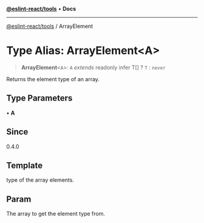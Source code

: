 [**@eslint-react/tools**](../README.md) • **Docs**

***

[@eslint-react/tools](../README.md) / ArrayElement

# Type Alias: ArrayElement\<A\>

> **ArrayElement**\<`A`\>: `A` *extends* readonly infer T[] ? `T` : `never`

Returns the element type of an array.

## Type Parameters

• **A**

## Since

0.4.0

## Template

type of the array elements.

## Param

The array to get the element type from.

